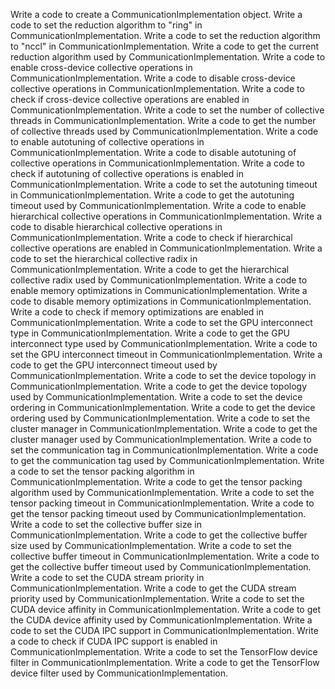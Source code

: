 Write a code to create a CommunicationImplementation object.
Write a code to set the reduction algorithm to "ring" in CommunicationImplementation.
Write a code to set the reduction algorithm to "nccl" in CommunicationImplementation.
Write a code to get the current reduction algorithm used by CommunicationImplementation.
Write a code to enable cross-device collective operations in CommunicationImplementation.
Write a code to disable cross-device collective operations in CommunicationImplementation.
Write a code to check if cross-device collective operations are enabled in CommunicationImplementation.
Write a code to set the number of collective threads in CommunicationImplementation.
Write a code to get the number of collective threads used by CommunicationImplementation.
Write a code to enable autotuning of collective operations in CommunicationImplementation.
Write a code to disable autotuning of collective operations in CommunicationImplementation.
Write a code to check if autotuning of collective operations is enabled in CommunicationImplementation.
Write a code to set the autotuning timeout in CommunicationImplementation.
Write a code to get the autotuning timeout used by CommunicationImplementation.
Write a code to enable hierarchical collective operations in CommunicationImplementation.
Write a code to disable hierarchical collective operations in CommunicationImplementation.
Write a code to check if hierarchical collective operations are enabled in CommunicationImplementation.
Write a code to set the hierarchical collective radix in CommunicationImplementation.
Write a code to get the hierarchical collective radix used by CommunicationImplementation.
Write a code to enable memory optimizations in CommunicationImplementation.
Write a code to disable memory optimizations in CommunicationImplementation.
Write a code to check if memory optimizations are enabled in CommunicationImplementation.
Write a code to set the GPU interconnect type in CommunicationImplementation.
Write a code to get the GPU interconnect type used by CommunicationImplementation.
Write a code to set the GPU interconnect timeout in CommunicationImplementation.
Write a code to get the GPU interconnect timeout used by CommunicationImplementation.
Write a code to set the device topology in CommunicationImplementation.
Write a code to get the device topology used by CommunicationImplementation.
Write a code to set the device ordering in CommunicationImplementation.
Write a code to get the device ordering used by CommunicationImplementation.
Write a code to set the cluster manager in CommunicationImplementation.
Write a code to get the cluster manager used by CommunicationImplementation.
Write a code to set the communication tag in CommunicationImplementation.
Write a code to get the communication tag used by CommunicationImplementation.
Write a code to set the tensor packing algorithm in CommunicationImplementation.
Write a code to get the tensor packing algorithm used by CommunicationImplementation.
Write a code to set the tensor packing timeout in CommunicationImplementation.
Write a code to get the tensor packing timeout used by CommunicationImplementation.
Write a code to set the collective buffer size in CommunicationImplementation.
Write a code to get the collective buffer size used by CommunicationImplementation.
Write a code to set the collective buffer timeout in CommunicationImplementation.
Write a code to get the collective buffer timeout used by CommunicationImplementation.
Write a code to set the CUDA stream priority in CommunicationImplementation.
Write a code to get the CUDA stream priority used by CommunicationImplementation.
Write a code to set the CUDA device affinity in CommunicationImplementation.
Write a code to get the CUDA device affinity used by CommunicationImplementation.
Write a code to set the CUDA IPC support in CommunicationImplementation.
Write a code to check if CUDA IPC support is enabled in CommunicationImplementation.
Write a code to set the TensorFlow device filter in CommunicationImplementation.
Write a code to get the TensorFlow device filter used by CommunicationImplementation.